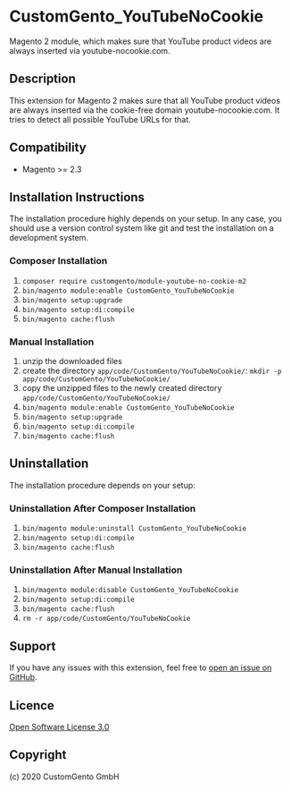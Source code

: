 # CustomGento_YouTubeNoCookie
Magento 2 module, which makes sure that YouTube product videos are always inserted via youtube-nocookie.com.

## Description
This extension for Magento 2 makes sure that all YouTube product videos are always inserted via the cookie-free domain youtube-nocookie.com. It tries to detect all possible YouTube URLs for that.

## Compatibility
* Magento >= 2.3

## Installation Instructions
The installation procedure highly depends on your setup. In any case, you should use a version control system like git and test the installation on a development system.

### Composer Installation
1. `composer require customgento/module-youtube-no-cookie-m2`
2. `bin/magento module:enable CustomGento_YouTubeNoCookie`
3. `bin/magento setup:upgrade`
4. `bin/magento setup:di:compile`
5. `bin/magento cache:flush`

### Manual Installation
1. unzip the downloaded files
2. create the directory `app/code/CustomGento/YouTubeNoCookie/`: `mkdir -p app/code/CustomGento/YouTubeNoCookie/`
3. copy the unzipped files to the newly created directory `app/code/CustomGento/YouTubeNoCookie/`
4. `bin/magento module:enable CustomGento_YouTubeNoCookie`
5. `bin/magento setup:upgrade`
6. `bin/magento setup:di:compile`
7. `bin/magento cache:flush`

## Uninstallation
The installation procedure depends on your setup:

### Uninstallation After Composer Installation
1. `bin/magento module:uninstall CustomGento_YouTubeNoCookie`
2. `bin/magento setup:di:compile`
3. `bin/magento cache:flush`

### Uninstallation After Manual Installation
1. `bin/magento module:disable CustomGento_YouTubeNoCookie`
2. `bin/magento setup:di:compile`
3. `bin/magento cache:flush`
4. `rm -r app/code/CustomGento/YouTubeNoCookie`

## Support
If you have any issues with this extension, feel free to [open an issue on GitHub](https://github.com/customgento/module-youtube-no-cookie-m2/issues).

## Licence
[Open Software License 3.0](https://opensource.org/licenses/OSL-3.0)

## Copyright
(c) 2020 CustomGento GmbH
